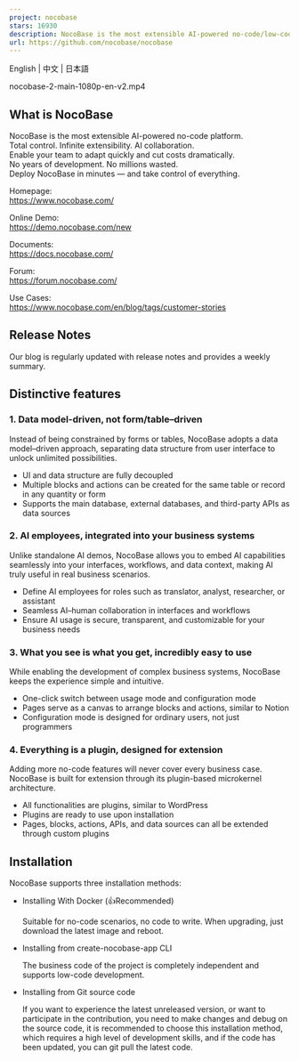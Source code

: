 ```yaml
---
project: nocobase
stars: 16930
description: NocoBase is the most extensible AI-powered no-code/low-code platform for building business applications and enterprise solutions.
url: https://github.com/nocobase/nocobase
---
```


English | 中文 | 日本語

nocobase-2-main-1080p-en-v2.mp4

What is NocoBase
----------------

NocoBase is the most extensible AI-powered no-code platform.  
Total control. Infinite extensibility. AI collaboration.  
Enable your team to adapt quickly and cut costs dramatically.  
No years of development. No millions wasted.  
Deploy NocoBase in minutes — and take control of everything.

Homepage:  
https://www.nocobase.com/

Online Demo:  
https://demo.nocobase.com/new

Documents:  
https://docs.nocobase.com/

Forum:  
https://forum.nocobase.com/

Use Cases:  
https://www.nocobase.com/en/blog/tags/customer-stories

Release Notes
-------------

Our blog is regularly updated with release notes and provides a weekly summary.

Distinctive features
--------------------

### 1\. Data model-driven, not form/table–driven

Instead of being constrained by forms or tables, NocoBase adopts a data model–driven approach, separating data structure from user interface to unlock unlimited possibilities.

-   UI and data structure are fully decoupled
-   Multiple blocks and actions can be created for the same table or record in any quantity or form
-   Supports the main database, external databases, and third-party APIs as data sources

### 2\. AI employees, integrated into your business systems

Unlike standalone AI demos, NocoBase allows you to embed AI capabilities seamlessly into your interfaces, workflows, and data context, making AI truly useful in real business scenarios.

-   Define AI employees for roles such as translator, analyst, researcher, or assistant
-   Seamless AI–human collaboration in interfaces and workflows
-   Ensure AI usage is secure, transparent, and customizable for your business needs

### 3\. What you see is what you get, incredibly easy to use

While enabling the development of complex business systems, NocoBase keeps the experience simple and intuitive.

-   One-click switch between usage mode and configuration mode
-   Pages serve as a canvas to arrange blocks and actions, similar to Notion
-   Configuration mode is designed for ordinary users, not just programmers

### 4\. Everything is a plugin, designed for extension

Adding more no-code features will never cover every business case. NocoBase is built for extension through its plugin-based microkernel architecture.

-   All functionalities are plugins, similar to WordPress
-   Plugins are ready to use upon installation
-   Pages, blocks, actions, APIs, and data sources can all be extended through custom plugins

Installation
------------

NocoBase supports three installation methods:

-   Installing With Docker (👍Recommended)
    
    Suitable for no-code scenarios, no code to write. When upgrading, just download the latest image and reboot.
    
-   Installing from create-nocobase-app CLI
    
    The business code of the project is completely independent and supports low-code development.
    
-   Installing from Git source code
    
    If you want to experience the latest unreleased version, or want to participate in the contribution, you need to make changes and debug on the source code, it is recommended to choose this installation method, which requires a high level of development skills, and if the code has been updated, you can git pull the latest code.
